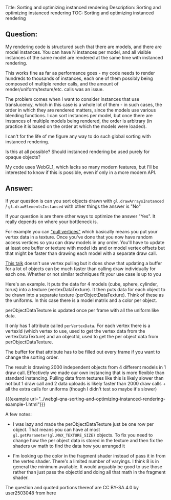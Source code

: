 Title: Sorting and optimizing instanced rendering
Description: Sorting and optimizing instanced rendering
TOC: Sorting and optimizing instanced rendering

## Question:

My rendering code is structured such that there are models, and there are model instances.
You can have N instances per model, and all visible instances of the same model are rendered at the same time with instanced rendering.

This works fine as far as performance goes - my code needs to render hundreds to thousands of instances, each one of them possibly being composed of multiple render calls, and the amount of render/uniform/texture/etc. calls was an issue.

The problem comes when I want to consider instances that use translucency, which in this case is a whole lot of them - in such cases, the order in which they are rendered matters, since the models use various blending functions.
I can sort instances per model, but once there are instances of multiple models being rendered, the order is arbitrary (in practice it is based on the order at which the models were loaded).

I can't for the life of me figure any way to do such global sorting with instanced rendering.

Is this at all possible? Should instanced rendering be used purely for opaque objects?

My code uses WebGL1, which lacks so many modern features, but I'll be interested to know if this is possible, even if only in a more modern API.

## Answer:

If your question is can you sort objects drawn with `gl.drawArraysInstanced` / `gl.drawElementsInstanced` with other things the answer is "No"

If your question is are there other ways to optimize the answer "Yes". It really depends on where your bottleneck is.

For example you can ["pull vertices"](https://webglfundamentals.org/webgl/lessons/webgl-pulling-vertices.html) which basically means you put your vertex data in a texture. Once you've done that you now have random access vertices so you can draw models in any order. You'll have to update at least one buffer or texture with model ids and or model vertex offsets but that might be faster than drawing each model with a separate draw call.

[This talk](https://webglsamples.org/google-io/2011/index.html) doesn't use vertex pulling but it does show that updating a buffer for a lot of objects can be much faster than calling draw individually for each one. Whether or not similar techniques fit your use case is up to you

Here's an example. It puts the data for 4 models (cube, sphere, cylinder, torus) into a texture (vertexDataTexture). It then puts data for each object to be drawn into a separate texture (perObjectDataTexture). Think of these as the uniforms. In this case there is a model matrix and a color per object. 

perObjectDataTexture is updated once per frame with all the uniform like data.

It only has 1 attribute called `perVertexData`. For each vertex there is a vertexId (which vertex to use, used to get the vertex data from the vertexDataTexture) and an objectId, used to get the per object data from perObjectDataTexture.

The buffer for that attribute has to be filled out every frame if you want to change the sorting order.

The result is drawing 2000 independent objects from 4 different models in 1 draw call. Effectively we made our own instancing that is more flexible than standard instancing. Pulling data from textures like this is likely slower than not but 1 draw call and 2 data uploads is likely faster than 2000 draw calls + all the extra calls for uniforms (though I didn't test so maybe it's slower)

{{{example url="../webgl-qna-sorting-and-optimizing-instanced-rendering-example-1.html"}}}

A few notes:

* I was lazy and made the perObjectDataTexture just be one row per object. That means you can have at most `gl.getParameter(gl.MAX_TEXTURE_SIZE)` objects. To fix you need to change how the per object data is stored in the texture and then fix the shaders uv math to find the data how you arranged it

* I'm looking up the color in the fragment shader instead of pass it in from the vertex shader. There's a limited number of varyings. I think 8 is in general the minimum available. It would arguably be good to use those rather than just pass the objectId and doing all that math in the fragment shader.


<div class="so">
  <div>The question and quoted portions thereof are 
    CC BY-SA 4.0 by
    <a data-href="https://stackoverflow.com/users/2503048">user2503048</a>
    from
    <a data-href="https://stackoverflow.com/questions/58386635">here</a>
  </div>
</div>
